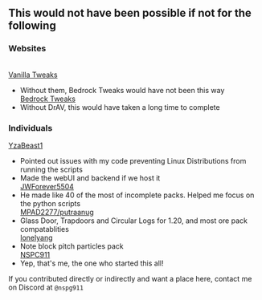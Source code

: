## This would not have been possible if not for the following

### Websites<br>
<br>[Vanilla Tweaks](https://vanillatweaks.net)<br>
- Without them, Bedrock Tweaks would have not been this way
<br>[Bedrock Tweaks](https://bedrocktweaks.net)<br>
- Without DrAV, this would have taken a long time to complete

### Individuals<br>
[YzaBeast1](https://github.com/yzabeast1)<br>
- Pointed out issues with my code preventing Linux Distributions from running the scripts<br>
- Made the webUI and backend if we host it
<br>[JWForever5504](https://github.com/JWForever5504)<br>
- He made like 40 of the most of incomplete packs. Helped me focus on the python scripts
<br>[MPAD2277/putraanug](https://discord.com/users/765852622946435075)<br>
- Glass Door, Trapdoors and Circular Logs for 1.20, and most ore pack compatablities
<br>[lonelyang](https://github.com/lonelyang)<br>
- Note block pitch particles pack
<br>[NSPC911](https://github.com/NSPC911)<br>
- Yep, that's me, the one who started this all!

If you contributed directly or indirectly and want a place here, contact me on Discord at `@nspg911`